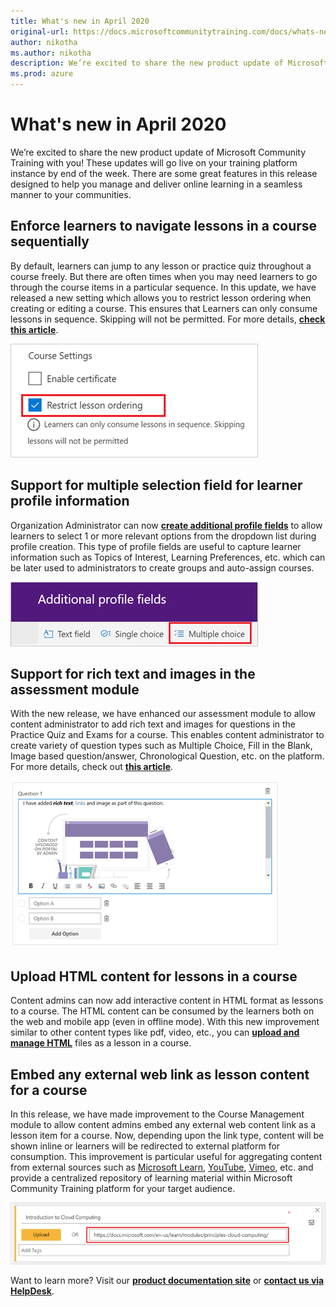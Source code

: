 ```yaml
---
title: What's new in April 2020
original-url: https://docs.microsoftcommunitytraining.com/docs/whats-new-in-april-2020
author: nikotha
ms.author: nikotha
description: We’re excited to share the new product update of Microsoft Community Training with you! These updates will go live on your training platform instance by end of the week.
ms.prod: azure
---
```


# What's new in April 2020

We’re excited to share the new product update of Microsoft Community Training with you! These updates will go live on your training platform instance by end of the week. There are some great features in this release designed to help you manage and deliver online learning in a seamless manner to your communities.

## Enforce learners to navigate lessons in a course sequentially

By default, learners can jump to any lesson or practice quiz throughout a course freely. But there are often times when you may need learners to go through the course items in a particular sequence. In this update, we have released a new setting which allows you to restrict lesson ordering when creating or editing a course. This ensures that Learners can only consume lessons in sequence. Skipping will not be permitted. For more details, [**check this article**](../../content-management/create-content/create-course-category/create-a-new-course.md).

![Enforce learners to navigate lessons in a course sequentially](../../media/image%28256%29.png)

## Support for multiple selection field for learner profile information

Organization Administrator can now [**create additional profile fields**](../../settings/add-additional-profile-fields-for-user-information.md) to allow learners to select 1 or more relevant options from the dropdown list during profile creation. This type of profile fields are useful to capture learner information such as Topics of Interest, Learning Preferences, etc. which can be later used to administrators to create groups and auto-assign courses.

![Support for multiple selection field for learner profile information](../../media/image%28257%29.png)

## Support for rich text and images in the assessment module

With the new release, we have enhanced our assessment module to allow content administrator to add rich text and images for questions in the Practice Quiz and Exams for a course. This enables content administrator to create variety of question types such as Multiple Choice, Fill in the Blank, Image based question/answer, Chronological Question, etc. on the platform. For more details, check out [**this article**](../../content-management/create-content/create-course-category/add-practice-quizzes-and-exam.md#question-types-for-any-assessment).

![Support for rich text and images in the assessment module](../../media/image%28258%29.png)

## Upload HTML content for lessons in a course

Content admins can now add interactive content in HTML format as lessons to a course. The HTML content can be consumed by the learners both on the web and mobile app (even in offline mode). With this new improvement similar to other content types like pdf, video, etc., you can [**upload and manage HTML**](../../content-management/create-content/create-course-category/create-a-new-course.md) files as a lesson in a course.

## Embed any external web link as lesson content for a course

In this release, we have made improvement to the Course Management module to allow content admins embed any external web content link as a lesson item for a course. Now, depending upon the link type, content will be shown inline or learners will be redirected to external platform for consumption. This improvement is particular useful for aggregating content from external sources such as [Microsoft Learn](/learn/), [YouTube](https://www.youtube.com/), [Vimeo](https://vimeo.com/watch), etc. and provide a centralized repository of learning material within Microsoft Community Training platform for your target audience.

![Embed any external web link as lesson content for a course](../../media/image%28259%29.png)

Want to learn more? Visit our [**product documentation site**](../../whats-new-in-microsoft-community-training/2020/whats-new-in-february-2020.md) or [**contact us via HelpDesk**](https://go.microsoft.com/fwlink/?linkid=2104630).
